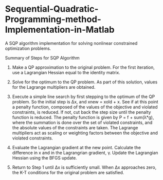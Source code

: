 # Sequential-Quadratic-Programming-method-Implementation-in-Matlab
A SQP algorithm implementation for solving nonlinear constrained optimization problems.

Summary of Steps for SQP Algorithm

1. Make a QP approximation to the original problem. For the first iteration, use a
Lagrangian Hessian equal to the identity matrix.

2. Solve for the optimum to the QP problem. As part of this solution, values for the
Lagrange multipliers are obtained.

3. Execute a simple line search by first stepping to the optimum of the QP problem. So the
initial step is ∆x, and xnew = xold + x. See if at this point a penalty function, composed of
the values of the objective and violated constraints, is reduced. If not, cut back the step
size until the penalty function is reduced. The penalty function is given by P = f + sum(λ*g), 
where the summation is done over the set of violated constraints, and
the absolute values of the constraints are taken. The Lagrange multipliers act as scaling
or weighting factors between the objective and violated constraints.

4. Evaluate the Lagrangian gradient at the new point. Calculate the difference in x and in
the Lagrangrian gradient, γ. Update the Lagrangian Hessian using the BFGS update.

5. Return to Step 1 until ∆x is sufficiently small. When ∆x approaches zero, the K-T
conditions for the original problem are satisfied.
